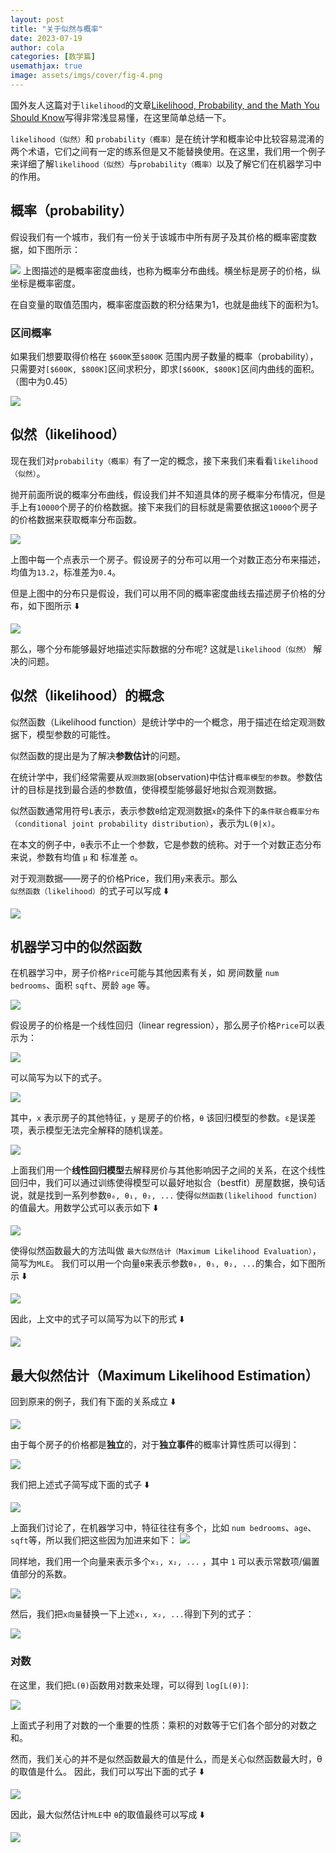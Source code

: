 ```yaml
---
layout: post
title: "关于似然与概率"
date: 2023-07-19
author: cola
categories: [数学篇]
usemathjax: true
image: assets/imgs/cover/fig-4.png
---
```



国外友人这篇对于`likelihood`的文章[Likelihood, Probability, and the Math You Should Know](https://towardsdatascience.com/likelihood-probability-and-the-math-you-should-know-9bf66db5241b)写得非常浅显易懂，在这里简单总结一下。


`likelihood（似然）`和 `probability（概率）`是在统计学和概率论中比较容易混淆的两个术语，它们之间有一定的练系但是又不能替换使用。在这里，我们用一个例子来详细了解`likelihood（似然）`与`probability（概率）`以及了解它们在机器学习中的作用。

## 概率（probability）
假设我们有一个城市，我们有一份关于该城市中所有房子及其价格的概率密度数据，如下图所示：

<img src="/assets/imgs/ai/likelihood/fig-1.png" />
上图描述的是概率密度曲线，也称为概率分布曲线。横坐标是房子的价格，纵坐标是概率密度。

在自变量的取值范围内，概率密度函数的积分结果为1，也就是曲线下的面积为1。

### 区间概率
如果我们想要取得价格在 `$600K`至`$800K` 范围内房子数量的概率（probability），只需要对`[$600K, $800K]`区间求积分，即求`[$600K, $800K]`区间内曲线的面积。（图中为0.45）

<img src="/assets/imgs/ai/likelihood/fig-2.png" />

## 似然（likelihood）

现在我们对`probability（概率）`有了一定的概念，接下来我们来看看`likelihood（似然）`。

抛开前面所说的概率分布曲线，假设我们并不知道具体的房子概率分布情况，但是手上有`10000`个房子的价格数据。接下来我们的目标就是需要依据这`10000`个房子的价格数据来获取概率分布函数。


<img src="/assets/imgs/ai/likelihood/fig-3.png" />

上图中每一个点表示一个房子。假设房子的分布可以用一个对数正态分布来描述，均值为`13.2`，标准差为`0.4`。

但是上图中的分布只是假设，我们可以用不同的概率密度曲线去描述房子价格的分布，如下图所示 ⬇️

<img src="/assets/imgs/ai/likelihood/fig-4.png" />

那么，哪个分布能够最好地描述实际数据的分布呢? 这就是`likelihood（似然）` 解决的问题。

## 似然（likelihood）的概念
似然函数（Likelihood function）是统计学中的一个概念，用于描述在给定观测数据下，模型参数的可能性。

似然函数的提出是为了解决**参数估计**的问题。

在统计学中，我们经常需要从`观测数据`(observation)中估计`概率模型的参数`。参数估计的目标是找到最合适的参数值，使得模型能够最好地拟合观测数据。

似然函数通常用符号`L`表示，表示参数`θ`给定观测数据`x`的条件下的`条件联合概率分布（conditional joint probability distribution）`，表示为`L(θ|x)`。

在本文的例子中，`θ`表示不止一个参数，它是参数的统称。对于一个对数正态分布来说，参数有均值 `μ` 和 标准差 `σ`。

对于观测数据——房子的价格Price，我们用`y`来表示。那么`似然函数（likelihood）`的式子可以写成 ⬇️

<img src="/assets/imgs/ai/likelihood/e-1.png" />

## 机器学习中的似然函数
在机器学习中，房子价格`Price`可能与其他因素有关，如 房间数量 `num bedrooms`、面积 `sqft`、房龄 `age` 等。

<img src="/assets/imgs/ai/likelihood/fig-5.png" />

假设房子的价格是一个线性回归（linear regression），那么房子价格`Price`可以表示为：

<img src="/assets/imgs/ai/likelihood/e-2.png" />

可以简写为以下的式子。

<img src="/assets/imgs/ai/likelihood/e-3.png" />

其中，`x` 表示房子的其他特征，`y` 是房子的价格，`θ` 该回归模型的参数。`ε`是误差项，表示模型无法完全解释的随机误差。

<img src="/assets/imgs/ai/likelihood/fig-6.png" />

上面我们用一个**线性回归模型**去解释房价与其他影响因子之间的关系，在这个线性回归中，我们可以通过训练使得模型可以最好地拟合（bestfit）房屋数据，换句话说，就是找到一系列参数`θ₀, θ₁, θ₂, ...` 使得`似然函数(likelihood function)`的值最大。用数学公式可以表示如下 ⬇️

<img src="/assets/imgs/ai/likelihood/e-4.png" />

使得似然函数最大的方法叫做 `最大似然估计（Maximum Likelihood Evaluation）`，简写为`MLE`。
我们可以用一个向量`θ`来表示参数`θ₀, θ₁, θ₂, ...`的集合，如下图所示 ⬇️

<img src="/assets/imgs/ai/likelihood/e-5.png" />

因此，上文中的式子可以简写为以下的形式 ⬇️

<img src="/assets/imgs/ai/likelihood/e-6.png" />

## 最大似然估计（Maximum Likelihood Estimation）

回到原来的例子，我们有下面的关系成立 ⬇️

<img src="/assets/imgs/ai/likelihood/e-7.png" />

由于每个房子的价格都是**独立**的，对于**独立事件**的概率计算性质可以得到：

<img src="/assets/imgs/ai/likelihood/e-8.png" />

我们把上述式子简写成下面的式子 ⬇️

<img src="/assets/imgs/ai/likelihood/e-9.png" />

上面我们讨论了，在机器学习中，特征往往有多个，比如 `num bedrooms`、`age`、`sqft`等，所以我们把这些因为加进来如下：
<img src="/assets/imgs/ai/likelihood/e-10.png" />

同样地，我们用一个向量来表示多个`x₁, x₂, ...` ，其中 `1` 可以表示常数项/偏置值部分的系数。

<img src="/assets/imgs/ai/likelihood/e-11.png" />

然后，我们把`x向量`替换一下上述`x₁, x₂, ...`得到下列的式子：

<img src="/assets/imgs/ai/likelihood/e-12.png" />

### 对数
在这里，我们把`L(θ)`函数用对数来处理，可以得到 `log[L(θ)]`:

<img src="/assets/imgs/ai/likelihood/e-13.png" />

上面式子利用了对数的一个重要的性质：乘积的对数等于它们各个部分的对数之和。

然而，我们关心的并不是似然函数最大的值是什么，而是关心似然函数最大时，θ的取值是什么。
因此，我们可以写出下面的式子 ⬇️

<img src="/assets/imgs/ai/likelihood/e-14.png" />

因此，最大似然估计`MLE`中 `θ`的取值最终可以写成 ⬇️

<img src="/assets/imgs/ai/likelihood/e-15.png" />